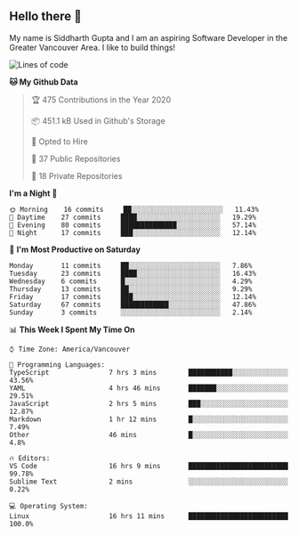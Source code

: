 ## Hello there :wave:

My name is Siddharth Gupta and I am an aspiring Software Developer in the Greater Vancouver Area. I like to build things!

<!-- ![gif](https://github.com/siddg97/siddg97/blob/master/dino.gif) -->

<!--START_SECTION:waka-->
![Lines of code](https://img.shields.io/badge/From%20Hello%20World%20I%27ve%20Written-1.5%20million%20lines%20of%20code-blue)

**🐱 My Github Data** 

> 🏆 475 Contributions in the Year 2020
 > 
> 📦 451.1 kB Used in Github's Storage 
 > 
> 💼 Opted to Hire
 > 
> 📜 37 Public Repositories 
 > 
> 🔑 18 Private Repositories  

**I'm a Night 🦉** 

```text
🌞 Morning    16 commits     ██░░░░░░░░░░░░░░░░░░░░░░░   11.43% 
🌆 Daytime    27 commits     ████░░░░░░░░░░░░░░░░░░░░░   19.29% 
🌃 Evening    80 commits     ██████████████░░░░░░░░░░░   57.14% 
🌙 Night      17 commits     ███░░░░░░░░░░░░░░░░░░░░░░   12.14%

```
📅 **I'm Most Productive on Saturday** 

```text
Monday       11 commits     ██░░░░░░░░░░░░░░░░░░░░░░░   7.86% 
Tuesday      23 commits     ████░░░░░░░░░░░░░░░░░░░░░   16.43% 
Wednesday    6 commits      █░░░░░░░░░░░░░░░░░░░░░░░░   4.29% 
Thursday     13 commits     ██░░░░░░░░░░░░░░░░░░░░░░░   9.29% 
Friday       17 commits     ███░░░░░░░░░░░░░░░░░░░░░░   12.14% 
Saturday     67 commits     ████████████░░░░░░░░░░░░░   47.86% 
Sunday       3 commits      ░░░░░░░░░░░░░░░░░░░░░░░░░   2.14%

```


📊 **This Week I Spent My Time On** 

```text
⌚︎ Time Zone: America/Vancouver

💬 Programming Languages: 
TypeScript               7 hrs 3 mins        ███████████░░░░░░░░░░░░░░   43.56% 
YAML                     4 hrs 46 mins       ███████░░░░░░░░░░░░░░░░░░   29.51% 
JavaScript               2 hrs 5 mins        ███░░░░░░░░░░░░░░░░░░░░░░   12.87% 
Markdown                 1 hr 12 mins        █░░░░░░░░░░░░░░░░░░░░░░░░   7.49% 
Other                    46 mins             █░░░░░░░░░░░░░░░░░░░░░░░░   4.8%

🔥 Editors: 
VS Code                  16 hrs 9 mins       █████████████████████████   99.78% 
Sublime Text             2 mins              ░░░░░░░░░░░░░░░░░░░░░░░░░   0.22%

💻 Operating System: 
Linux                    16 hrs 11 mins      █████████████████████████   100.0%

```


<!--END_SECTION:waka-->



